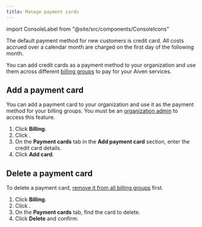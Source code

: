 ```yaml
---
title: Manage payment cards
---
```


import ConsoleLabel from "@site/src/components/ConsoleIcons"

The default payment method for new customers is credit card. All costs accrued over a calendar month are charged on the first day of the following month.

You can add credit cards as a payment method to your organization and use
them across different [billing groups](/docs/platform/howto/use-billing-groups)
to pay for your Aiven services.

## Add a payment card

You can add a payment card to your organization and use it as the payment method for
your billing groups. You must be an
[organization admin](/docs/platform/concepts/permissions#organization-roles-and-permissions)
to access this feature.

1. Click **Billing**.
1. Click <ConsoleLabel name="paymentmethods"/>.
1. On the **Payment cards** tab in the **Add payment card** section,
   enter the credit card details.
1. Click **Add card**.

## Delete a payment card

To delete a payment card,
[remove it from all billing groups](/docs/platform/howto/use-billing-groups) first.

1. Click **Billing**.
1. Click <ConsoleLabel name="paymentmethods"/>.
1. On the **Payment cards** tab, find the card to delete.
1. Click **Delete** and confirm.

